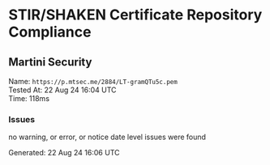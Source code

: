 # STIR/SHAKEN Certificate Repository Compliance

## Martini Security

Name: `https://p.mtsec.me/2884/LT-gramQTu5c.pem`\
Tested At: 22 Aug 24 16:04 UTC\
Time: 118ms

### Issues

no warning, or error, or notice date level issues were found

Generated: 22 Aug 24 16:06 UTC